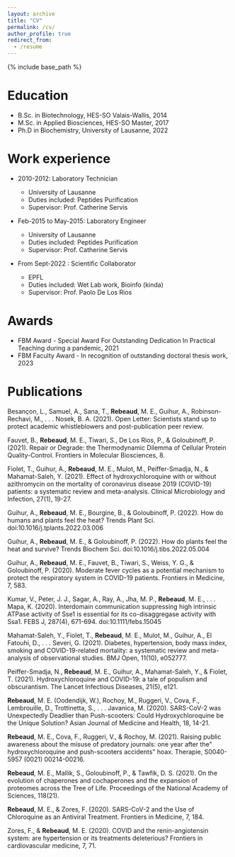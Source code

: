 ```yaml
---
layout: archive
title: "CV"
permalink: /cv/
author_profile: true
redirect_from:
  - /resume
---
```


{% include base_path %}

Education
======
* B.Sc. in Biotechnology, HES-SO Valais-Wallis, 2014
* M.Sc. in Applied Biosciences, HES-SO Master, 2017
* Ph.D in Biochemistry, University of Lausanne, 2022

Work experience
======
* 2010-2012: Laboratory Technician
  * University of Lausanne
  * Duties included: Peptides Purification
  * Supervisor: Prof. Catherine Servis

* Feb-2015 to May-2015: Laboratory Engineer
  * University of Lausanne
  * Duties included: Peptides Purification
  * Supervisor: Prof. Catherine Servis

* From Sept-2022 : Scientific Collaborator
  * EPFL
  * Duties included: Wet Lab work, Bioinfo (kinda)
  * Supervisor: Prof. Paolo De Los Rios
 
Awards
======
* FBM Award - Special Award For Outstanding Dedication In Practical Teaching during a pandemic, 2021
* FBM Faculty Award - In recognition of outstanding doctoral thesis work, 2023

<!---
Skills
======
* Skill 1
* Skill 2
  * Sub-skill 2.1
  * Sub-skill 2.2
  * Sub-skill 2.3
* Skill 3
-->

Publications
======

Besançon, L., Samuel, A., Sana, T., **Rebeaud**, M. E., Guihur, A., Robinson-Rechavi, M., . . . Nosek, B. A. (2021). Open Letter: Scientists stand up to protect academic whistleblowers and post-publication peer review.
 
Fauvet, B., **Rebeaud**, M. E., Tiwari, S., De Los Rios, P., & Goloubinoff, P. (2021). Repair or Degrade: the Thermodynamic Dilemma of Cellular Protein Quality-Control. Frontiers in Molecular Biosciences, 8. 

Fiolet, T., Guihur, A., **Rebeaud**, M. E., Mulot, M., Peiffer-Smadja, N., & Mahamat-Saleh, Y. (2021). Effect of hydroxychloroquine with or without azithromycin on the mortality of coronavirus disease 2019 (COVID-19) patients: a systematic review and meta-analysis. Clinical Microbiology and Infection, 27(1), 19-27. 

Guihur, A., **Rebeaud**, M. E., Bourgine, B., & Goloubinoff, P. (2022). How do humans and plants feel the heat? Trends Plant Sci. doi:10.1016/j.tplants.2022.03.006

Guihur, A., **Rebeaud**, M. E., & Goloubinoff, P. (2022). How do plants feel the heat and survive? Trends Biochem Sci. doi:10.1016/j.tibs.2022.05.004

Guihur, A., **Rebeaud**, M. E., Fauvet, B., Tiwari, S., Weiss, Y. G., & Goloubinoff, P. (2020). Moderate fever cycles as a potential mechanism to protect the respiratory system in COVID-19 patients. Frontiers in Medicine, 7, 583. 

Kumar, V., Peter, J. J., Sagar, A., Ray, A., Jha, M. P., **Rebeaud**, M. E., . . . Mapa, K. (2020). Interdomain communication suppressing high intrinsic ATPase activity of Sse1 is essential for its co-disaggregase activity with Ssa1. FEBS J, 287(4), 671-694. doi:10.1111/febs.15045

Mahamat-Saleh, Y., Fiolet, T., **Rebeaud**, M. E., Mulot, M., Guihur, A., El Fatouhi, D., . . . Severi, G. (2021). Diabetes, hypertension, body mass index, smoking and COVID-19-related mortality: a systematic review and meta-analysis of observational studies. BMJ Open, 11(10), e052777. 

Peiffer-Smadja, N., **Rebeaud**, M. E., Guihur, A., Mahamat-Saleh, Y., & Fiolet, T. (2021). Hydroxychloroquine and COVID-19: a tale of populism and obscurantism. The Lancet Infectious Diseases, 21(5), e121. 

**Rebeaud**, M. E. (Oodendijk, W.), Rochoy, M., Ruggeri, V., Cova, F., Lembrouille, D., Trottinetta, S., . . . Javanica, M. (2020). SARS-CoV-2 was Unexpectedly Deadlier than Push-scooters: Could Hydroxychloroquine be the Unique Solution? Asian Journal of Medicine and Health, 18, 14-21. 

**Rebeaud**, M. E., Cova, F., Ruggeri, V., & Rochoy, M. (2021). Raising public awareness about the misuse of predatory journals: one year after the" hydroxychloroquine and push-scooters accidents" hoax. Therapie, S0040-5957 (0021) 00214-00216. 

**Rebeaud**, M. E., Mallik, S., Goloubinoff, P., & Tawfik, D. S. (2021). On the evolution of chaperones and cochaperones and the expansion of proteomes across the Tree of Life. Proceedings of the National Academy of Sciences, 118(21). 

**Rebeaud**, M. E., & Zores, F. (2020). SARS-CoV-2 and the Use of Chloroquine as an Antiviral Treatment. Frontiers in Medicine, 7, 184. 

Zores, F., & **Rebeaud**, M. E. (2020). COVID and the renin-angiotensin system: are hypertension or its treatments deleterious? Frontiers in cardiovascular medicine, 7, 71.

<!--- 
Talks - Conferences
======
  <ul>{% for post in site.talks %}
    {% include archive-single-talk-cv.html %}
  {% endfor %}</ul>
  
Teaching
======
  <ul>{% for post in site.teaching %}
    {% include archive-single-cv.html %}
  {% endfor %}</ul>
  

Service and leadership
======
-->
